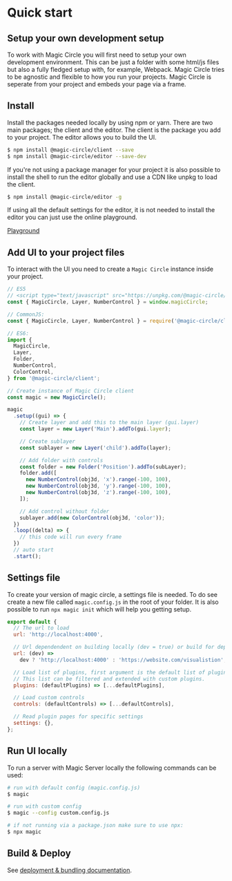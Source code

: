 # Quick start

## Setup your own development setup

To work with Magic Circle you will first need to setup your own development environment. This can be just a folder with some html/js files but also a fully fledged setup with, for example, Webpack. Magic Circle tries to be agnostic and flexible to how you run your projects. Magic Circle is seperate from your project and embeds your page via a frame.

## Install

Install the packages needed locally by using npm or yarn. There are two main packages; the client and the editor. The client is the package you add to your project. The editor allows you to build the UI.

```sh
$ npm install @magic-circle/client --save
$ npm install @magic-circle/editor --save-dev
```

If you're not using a package manager for your project it is also possible to install the shell to run the editor globally and use a CDN like unpkg to load the client.

```sh
$ npm install @magic-circle/editor -g
```

If using all the default settings for the editor, it is not needed to install the editor you can just use the online playground.

[Playground](https://playground.magic-circle.dev/)

## Add UI to your project files

To interact with the UI you need to create a `Magic Circle` instance inside your project.

```js
// ES5
// <script type="text/javascript" src="https://unpkg.com/@magic-circle/client/dist/magic-circle.min.js"></script>
const { MagicCircle, Layer, NumberControl } = window.magicCircle;

// CommonJS:
const { MagicCircle, Layer, NumberControl } = require('@magic-circle/client');

// ES6:
import {
  MagicCircle,
  Layer,
  Folder,
  NumberControl,
  ColorControl,
} from '@magic-circle/client';

// Create instance of Magic Circle client
const magic = new MagicCircle();

magic
  .setup((gui) => {
    // Create layer and add this to the main layer (gui.layer)
    const layer = new Layer('Main').addTo(gui.layer);

    // Create sublayer
    const sublayer = new Layer('child').addTo(layer);

    // Add folder with controls
    const folder = new Folder('Position').addTo(subLayer);
    folder.add([
      new NumberControl(obj3d, 'x').range(-100, 100),
      new NumberControl(obj3d, 'y').range(-100, 100),
      new NumberControl(obj3d, 'z').range(-100, 100),
    ]);

    // Add control without folder
    sublayer.add(new ColorControl(obj3d, 'color'));
  })
  .loop((delta) => {
    // this code will run every frame
  })
  // auto start
  .start();
```

## Settings file

To create your version of magic circle, a settings file is needed. To do see create a new file called `magic.config.js` in the root of your folder. It is also possible to run `npx magic init` which will help you getting setup.

```js
export default {
  // The url to load
  url: 'http://localhost:4000',

  // Url dependendent on building locally (dev = true) or build for deployment
  url: (dev) =>
    dev ? 'http://localhost:4000' : 'https://website.com/visualistion',

  // Load list of plugins, first argument is the default list of plugins
  // This list can be filtered and extended with custom plugins.
  plugins: (defaultPlugins) => [...defaultPlugins],

  // Load custom controls
  controls: (defaultControls) => [...defaultControls],

  // Read plugin pages for specific settings
  settings: {},
};
```

## Run UI locally

To run a server with Magic Server locally the following commands can be used:

```sh
# run with default config (magic.config.js)
$ magic

# run with custom config
$ magic --config custom.config.js

# if not running via a package.json make sure to use npx:
$ npx magic
```

## Build & Deploy

See [deployment & bundling documentation](https://github.com/dpwoert/magic-circle/blob/main/docs/03-deploy.md).
